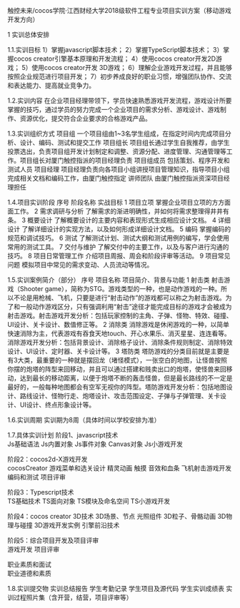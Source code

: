触控未来/cocos学院·江西财经大学2018级软件工程专业项目实训方案（移动游戏开发方向）

1 实训总体安排

1.1.实训目标
1）掌握javascript脚本技术；
2）掌握TypeScript脚本技术；
3）掌握cocos creator引擎基本原理和开发流程；
4）使用cocos creator开发2D游戏；
5）使用cocos creator开发 3D游戏；
6）理解企业游戏开发过程，并且能够按照企业规范进行项目开发；
7）初步养成良好的职业习惯，增强团队协作、交流和表达能力、提高就业竞争力。

1.2.实训内容
在企业项目经理带领下，学员快速熟悉游戏开发流程，游戏设计所要掌握的技巧，通过学员的努力完成一个企业项目的需求分析、游戏设计、游戏制作、资源优化，提交符合企业要求的合格游戏产品。

1.3.实训组织方式
项目组	      一个项目组由1~3名学生组成，在指定时间内完成项目分析、设计、编码、测试和提交工作
项目组长	    项目组长通过学生自我推荐，由学生投票选出，负责项目组开发计划制定和调整、资源分配、进度管理、沟通管理等工作。项目组长对厦门触控指派的项目经理负责
项目组成员    包括策划、程序开发和测试人员
项目经理	    项目经理负责向各项目小组讲授项目管理知识，指导项目小组完成相关文档和编码工作，由厦门触控指定
讲师团队	    由厦门触控指派资深项目经理担任

1.4.项目实训阶段
序号    	  阶段名称			实战目标
1	  项目立项			   掌握企业项目立项的方方面面工作。
2	  需求调研与分析		了解需求的渐进明确性，并如何将需求整理得井井有条。
3	  概要设计			   了解概要设计的主要内容和表现形式生成相应设计文档。
4	  详细设计			   了解详细设计的实现方法，以及如何形成详细设计文档。
5	  编码			        掌握编码的规范和调试技巧。
6	  测试			        了解测试计划、测试大纲和测试用例的编写，学会使用常用的测试工具。
7	  交付与维护		      了解交付中的主要工作，以及与客户进行沟通的技巧。
8	  项目日常管理工作	   介绍项目周报、周会和阶段评审等活动。
9	  项目常见问题		      模拟项目中常见的需求变动、人员流动等情况。

1.5.实训案例简介（部分）
序号  项目名称  项目简介、背景与功能
1       射击类     射击游戏（Shooter game），简称为STG。游戏类型的一种，也是动作游戏的一种。所以不论是用枪械、飞机，只要是进行“射击动作”的游戏都可以称之为射击游戏。为了和一般动作游戏区分，只有强调利用“射击”途径才能完成目标的游戏才会被成为射击游戏。射击游戏开发分析：包括玩家控制的主角、子弹、怪物、特效、碰撞、UI设计、关卡设计、数值修正等。
2       消除类     消除游戏是休闲游戏的一种，以简单快速消除为主，代表游戏有吞食天地touch、开心水果乐、消灭星星、连连看等。消除游戏开发分析：包括背景设计、消除格子设计、消除条件规则制定、消除特效设计、UI设计、定时器、关卡设计等。
3       塔防类     塔防游戏的分类目前就是主要是有3大类，最重要的一种就是摆回龙（堵怪模式），一张空白的地图，让怪兽按照你摆的炮塔的阵型来回移动，并且可以通过搭建和贱卖出口的炮塔，使怪兽来回移动，达到最长的移动距离，以便于炮塔不断的轰击怪兽，但是最长路线的不一定是最好的，一般每种地图都会有空军无视你的阵型。塔防游戏开发分析：包括地图设计、路线设计、怪物行走、炮塔设计、攻击范围设定、子弹与子弹管理、关卡设计、UI设计、终点形象设计等。

1.6.实训周期
实训期为8周（具体时间以学校安排为准）

1.7.具体实训计划
阶段1、javascript技术  	
      Js基础语法
      Js内置对象
      Js事件对象
      Canvas对象
      Js小游戏开发

阶段2：cocos2d-X游戏开发   
      cocosCreator
      游戏菜单和选关设计
      精灵动画
      触摸
      音效和血条
      飞机射击游戏开发
      编码和测试
      项目评审

阶段3：Typescript技术  
      TS基础技术
      TS面向对象
      TS模块及命名空间
      TS小游戏开发

阶段4：cocos creator 3D技术 
      3D场景、节点
      光照组件
      3D粒子、骨骼动画
      3D物理与碰撞
      3D游戏开发实例
      引擎前沿技术

阶段5：综合项目开发及项目评审   
      游戏开发
      项目评审

职业素质和面试   
      职业道德和素质

1.8.实训提交物
      实训总结报告
      学生考勤记录
      学生项目及源代码
      学生实训成绩表
      实训过程照片集（含开营，结营，项目评审等）

   
